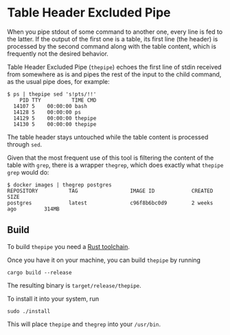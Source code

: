 Table Header Excluded Pipe
==========================

When you pipe stdout of some command to another one, every line
is fed to the latter. If the output of the first one is a table,
its first line (the header) is processed by the second command
along with the table content, which is frequently not the desired
behavior.

Table Header Excluded Pipe (`thepipe`) echoes the first line of
stdin received from somewhere as is and pipes the rest of the input
to the child command, as the usual pipe does, for example:

```
$ ps | thepipe sed 's!pts/!!'
    PID TTY          TIME CMD
  14107 5    00:00:00 bash
  14128 5    00:00:00 ps
  14129 5    00:00:00 thepipe
  14130 5    00:00:00 thepipe
```

The table header stays untouched while the table content is processed
through `sed`.

Given that the most frequent use of this tool is filtering the content
of the table with `grep`, there is a wrapper `thegrep`, which does exactly
what `thepipe grep` would do:

```
$ docker images | thegrep postgres
REPOSITORY          TAG                 IMAGE ID            CREATED             SIZE
postgres            latest              c96f8b6bc0d9        2 weeks ago         314MB
```


Build
-----

To build `thepipe` you need a [Rust toolchain](https://www.rust-lang.org/tools/install).

Once you have it on your machine, you can build `thepipe` by running

```
cargo build --release
```

The resulting binary is `target/release/thepipe`.

To install it into your system, run

```
sudo ./install
```

This will place `thepipe` and `thegrep` into your `/usr/bin`.
